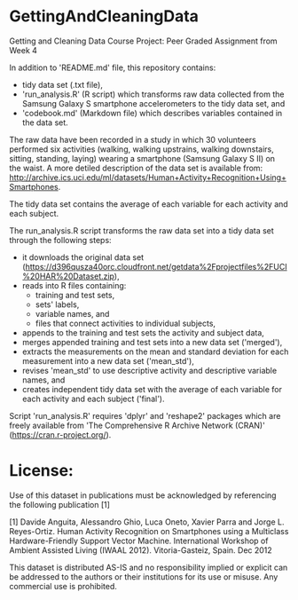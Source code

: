 # GettingAndCleaningData
Getting and Cleaning Data Course Project: Peer Graded Assignment from Week 4

In addition to 'README.md' file, this repository contains:

* tidy data set (.txt file),
* 'run_analysis.R' (R script) which transforms raw data collected from the Samsung Galaxy S smartphone accelerometers to the tidy data set, and
* 'codebook.md' (Markdown file) which describes variables contained in the data set.

The raw data have been recorded in a study in which 30 volunteers performed six activities (walking, walking upstrains, walking downstairs, sitting, standing, laying) wearing a smartphone (Samsung Galaxy S II) on the waist. A more detiled description of the data set is available from: http://archive.ics.uci.edu/ml/datasets/Human+Activity+Recognition+Using+Smartphones.

The tidy data set contains the average of each variable for each activity and each subject.

The run_analysis.R script transforms the raw data set into a tidy data set through the following steps:
* it downloads the original data set (https://d396qusza40orc.cloudfront.net/getdata%2Fprojectfiles%2FUCI%20HAR%20Dataset.zip),
* reads into R files containing:
  * training and test sets,
  * sets' labels,
  * variable names, and
  * files that connect activities to individual subjects,
* appends to the training and test sets the activity and subject data,
* merges appended training and test sets into a new data set ('merged'),
* extracts the measurements on the mean and standard deviation for each measurement into a new data set ('mean_std'),
* revises 'mean_std' to use descriptive activity and descriptive variable names, and
* creates independent tidy data set with the average of each variable for each activity and each subject ('final').

Script 'run_analysis.R' requires 'dplyr' and 'reshape2' packages which are freely available from 'The Comprehensive R Archive Network (CRAN)' (https://cran.r-project.org/). 


License:
========
Use of this dataset in publications must be acknowledged by referencing the following publication [1] 

[1] Davide Anguita, Alessandro Ghio, Luca Oneto, Xavier Parra and Jorge L. Reyes-Ortiz. Human Activity Recognition on Smartphones using a Multiclass Hardware-Friendly Support Vector Machine. International Workshop of Ambient Assisted Living (IWAAL 2012). Vitoria-Gasteiz, Spain. Dec 2012

This dataset is distributed AS-IS and no responsibility implied or explicit can be addressed to the authors or their institutions for its use or misuse. Any commercial use is prohibited.
